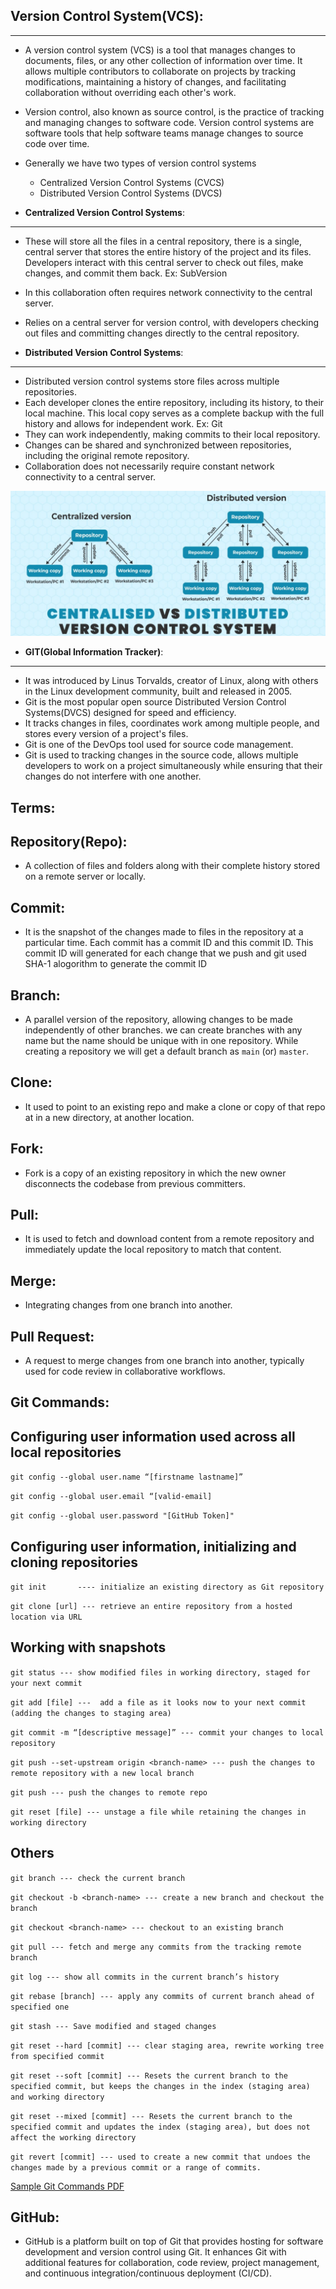 ## Version Control System(VCS):
-------------------------------
* A version control system (VCS) is a tool that manages changes to documents, files, or any other collection of information over time. It allows multiple contributors to collaborate on projects by tracking modifications, maintaining a history of changes, and facilitating collaboration without overriding each other's work.
* Version control, also known as source control, is the practice of tracking and managing changes to software code. Version control systems are software tools that help software teams manage changes to source code over time.

* Generally we have two types of version control systems
  * Centralized Version Control Systems (CVCS)
  * Distributed Version Control Systems (DVCS)
 
* **Centralized Version Control Systems**:
------------------------------------------
  * These will store all the files in a central repository, there is a single, central server that stores the entire history of the project and its files. Developers interact with this central server to check out files, make changes, and commit them back. Ex: SubVersion
  * In this collaboration often requires network connectivity to the central server.
  * Relies on a central server for version control, with developers checking out files and committing changes directly to the central repository.
 
* **Distributed Version Control Systems**:
------------------------------------------
  * Distributed version control systems store files across multiple repositories.
  * Each developer clones the entire repository, including its history, to their local machine. This local copy serves as a complete backup with the full history and allows for independent work. Ex: Git
  * They can work independently, making commits to their local repository.
  * Changes can be shared and synchronized between repositories, including the original remote repository.
  * Collaboration does not necessarily require constant network connectivity to a central server.

![Preview](./Images/vcs-1.png)
 

* **GIT(Global Information Tracker)**:
--------------------------------------
* It was introduced by Linus Torvalds, creator of Linux, along with others in the Linux development community, built and released in 2005.
* Git is the most popular open source Distributed Version Control Systems(DVCS) designed for speed and efficiency.
* It tracks changes in files, coordinates work among multiple people, and stores every version of a project's files.
* Git is one of the DevOps tool used for source code management.
* Git is used to tracking changes in the source code, allows multiple developers to work on a project simultaneously while ensuring that their changes do not interfere with one another.

**Terms**:
----------
  **Repository(Repo)**:
  ---------------------
  * A collection of files and folders along with their complete history stored on a remote server or locally.
  
  **Commit**:
  -----------
  * It is the snapshot of the changes made to files in the repository at a particular time. Each commit has a commit ID and this commit          ID. This commit ID will generated for each change that we push and git used SHA-1 alogorithm to generate the commit ID

  **Branch**:
  ----------
  * A parallel version of the repository, allowing changes to be made independently of other branches. we can create branches with any name but the name should be unique with in one repository. While creating a repository we will get a default branch as `main` (or) `master`.

  **Clone**:
  ---------
  * It used to point to an existing repo and make a clone or copy of that repo at in a new directory, at another location.

  **Fork**:
  --------
  * Fork is a copy of an existing repository in which the new owner disconnects the codebase from previous committers.

  **Pull**:
  --------
  * It is used to fetch and download content from a remote repository and immediately update the local repository to match that content.

  **Merge**:
  ----------
  * Integrating changes from one branch into another.

  **Pull Request**:
  ----------------
  * A request to merge changes from one branch into another, typically used for code review in collaborative workflows.

**Git Commands**:
-----------------
  **Configuring user information used across all local repositories**
  -------------------------------------------------------------------
    
  `git config --global user.name “[firstname lastname]”`
  
  `git config --global user.email “[valid-email]`
  
  `git config --global user.password "[GitHub Token]"`

  **Configuring user information, initializing and cloning repositories**
  -----------------------------------------------------------------------
    
  `git init       ---- initialize an existing directory as Git repository`
  
  `git clone [url] --- retrieve an entire repository from a hosted location via URL`


  **Working with snapshots**
  ---------------------------
    
  `git status --- show modified files in working directory, staged for your next commit`
  
  `git add [file] ---  add a file as it looks now to your next commit (adding the changes to staging area)`
  
  `git commit -m “[descriptive message]” --- commit your changes to local repository`
  
  `git push --set-upstream origin <branch-name> --- push the changes to remote repository with a new local branch`
  
  `git push --- push the changes to remote repo`
  
  `git reset [file] --- unstage a file while retaining the changes in working directory`


  **Others**
  ----------
  `git branch --- check the current branch`
  
  `git checkout -b <branch-name> --- create a new branch and checkout the branch`
  
  `git checkout <branch-name> --- checkout to an existing branch`
  
  `git pull --- fetch and merge any commits from the tracking remote branch`
  
  `git log --- show all commits in the current branch’s history`
  
  `git rebase [branch] --- apply any commits of current branch ahead of specified one`
  
  `git stash --- Save modified and staged changes`
  
  `git reset --hard [commit] --- clear staging area, rewrite working tree from specified commit`
  
  `git reset --soft [commit] --- Resets the current branch to the specified commit, but keeps the changes in the index (staging area) and working directory`
  
  `git reset --mixed [commit] --- Resets the current branch to the         specified commit and updates the index (staging area), but does not affect the working directory`
  
  `git revert [commit] --- used to create a new commit that undoes the changes made by a previous commit or a range of commits.`


[Sample Git Commands PDF](https://www.atlassian.com/git/tutorials/atlassian-git-cheatsheet)
  
**GitHub**:
-----------
* GitHub is a platform built on top of Git that provides hosting for software development and version control using Git. It enhances Git with additional features for collaboration, code review, project management, and continuous integration/continuous deployment (CI/CD).